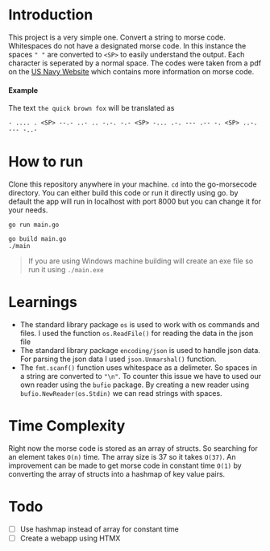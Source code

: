 # Introduction

This project is a very simple one. Convert a string to morse code. Whitespaces do not have a designated morse code. In this instance the spaces `" "` are converted to `<SP>` to easily understand the output. Each character is seperated by a normal space.
The codes were taken from a pdf on the [US Navy Website](https://www.history.navy.mil/content/dam/museums/undersea/education/Morse%20Code.pdf) which contains more information on morse code.

#### Example

The text `the quick brown fox` will be translated as

```
- .... . <SP> --.- ..- .. -.-. -.- <SP> -... .-. --- .-- -. <SP> ..-. --- -..-
```

# How to run

Clone this repository anywhere in your machine. `cd` into the go-morsecode directory. You can either build this code or run it directly using go. by default the app will run in localhost with port 8000 but you can change it for your needs.

```
go run main.go
```

```
go build main.go
./main
```

> If you are using Windows machine building will create an exe file so run it using `./main.exe`

# Learnings

- The standard library package `os` is used to work with os commands and files. I used the function `os.ReadFile()` for reading the data in the json file
- The standard library package `encoding/json` is used to handle json data. For parsing the json data I used `json.Unmarshal()` function.
- The `fmt.scanf()` function uses whitespace as a delimeter. So spaces in a string are converted to `"\n"`. To counter this issue we have to used our own reader using the `bufio` package. By creating a new reader using `bufio.NewReader(os.Stdin)` we can read strings with spaces.

# Time Complexity

Right now the morse code is stored as an array of structs. So searching for an element takes `O(n)` time. The array size is 37 so it takes `O(37)`.
An improvement can be made to get morse code in constant time `O(1)` by converting the array of structs into a hashmap of key value pairs.

# Todo

- [ ] Use hashmap instead of array for constant time
- [ ] Create a webapp using HTMX
